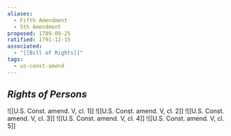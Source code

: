 ```yaml
---
aliases:
  - Fifth Amendment
  - 5th Amendment
proposed: 1789-09-25
ratified: 1791-12-15
associated:
  - "[[Bill of Rights]]"
tags:
  - us-const-amend
---
```

## *Rights of Persons*

![[U.S. Const. amend. V, cl. 1]]
![[U.S. Const. amend. V, cl. 2]]
![[U.S. Const. amend. V, cl. 3]]
![[U.S. Const. amend. V, cl. 4]]
![[U.S. Const. amend. V, cl. 5]]
